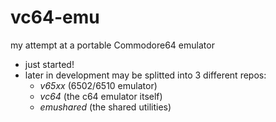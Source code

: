 # vc64-emu
my attempt at a portable Commodore64 emulator

* just started!
* later in development may be splitted into 3 different repos: 
    * _v65xx_ (6502/6510 emulator)
    * _vc64_ (the c64 emulator itself)
    * _emushared_ (the shared utilities)
